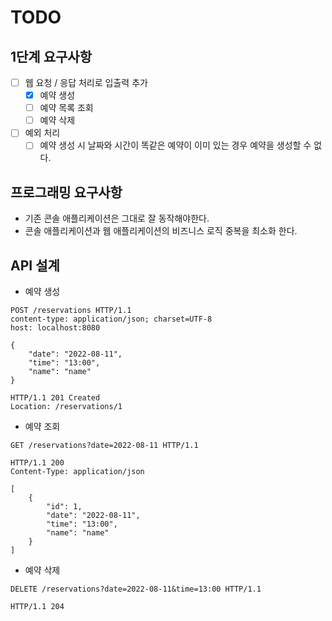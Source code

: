 # TODO

## 1단계 요구사항

* [ ] 웹 요청 / 응답 처리로 입출력 추가
  * [x] 예약 생성
  * [ ] 예약 목록 조회
  * [ ] 예약 삭제
* [ ] 예외 처리
  * [ ] 예약 생성 시 날짜와 시간이 똑같은 예약이 이미 있는 경우 예약을 생성할 수 없다.

## 프로그래밍 요구사항
* 기존 콘솔 애플리케이션은 그대로 잘 동작해야한다.
* 콘솔 애플리케이션과 웹 애플리케이션의 비즈니스 로직 중복을 최소화 한다.

## API 설계

* 예약 생성
```http request
POST /reservations HTTP/1.1
content-type: application/json; charset=UTF-8
host: localhost:8080

{
    "date": "2022-08-11",
    "time": "13:00",
    "name": "name"
}
```

```http request
HTTP/1.1 201 Created
Location: /reservations/1
```

* 예약 조회
```http request
GET /reservations?date=2022-08-11 HTTP/1.1
```

```http request
HTTP/1.1 200 
Content-Type: application/json

[
    {
        "id": 1,
        "date": "2022-08-11",
        "time": "13:00",
        "name": "name"
    }
]

```

* 예약 삭제
```http request
DELETE /reservations?date=2022-08-11&time=13:00 HTTP/1.1
```

```http request
HTTP/1.1 204 
```

